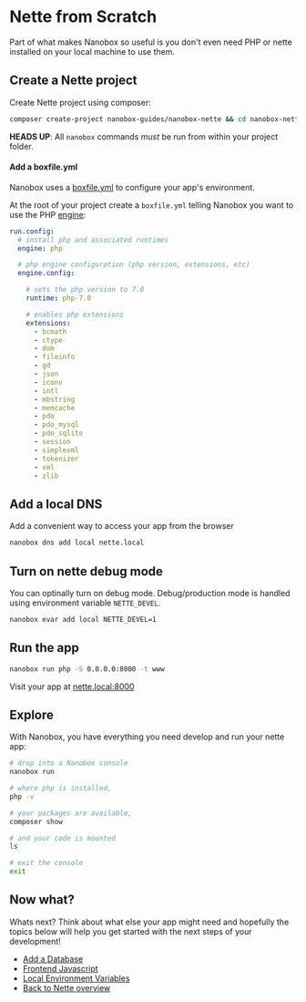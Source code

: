 # Nette from Scratch
Part of what makes Nanobox so useful is you don't even need PHP or nette installed on your local machine to use them.

## Create a Nette project
Create Nette project using composer:

```bash
composer create-project nanobox-guides/nanobox-nette && cd nanobox-nette
```

**HEADS UP**: All `nanobox` commands *must* be run from within your project folder.

#### Add a boxfile.yml
Nanobox uses a <a href="https://docs.nanobox.io/boxfile/" target="\_blank">boxfile.yml</a> to configure your app's environment.

At the root of your project create a `boxfile.yml` telling Nanobox you want to use the PHP <a href="https://docs.nanobox.io/engines/" target="\_blank">engine</a>:

```yaml
run.config:
  # install php and associated runtimes
  engine: php

  # php engine configuration (php version, extensions, etc)
  engine.config:

    # sets the php version to 7.0
    runtime: php-7.0

    # enables php extensions
    extensions:
      - bcmath
      - ctype
      - dom
      - fileinfo
      - gd
      - json
      - iconv
      - intl
      - mbstring
      - memcache
      - pdo
      - pdo_mysql
      - pdo_sqlite
      - session
      - simplexml
      - tokenizer
      - xml
      - zlib
```

## Add a local DNS
Add a convenient way to access your app from the browser

```bash
nanobox dns add local nette.local
```

## Turn on nette debug mode
You can optinally turn on debug mode. Debug/production mode is handled using environment variable `NETTE_DEVEL`.

```bash
nanobox evar add local NETTE_DEVEL=1
```

## Run the app

```bash
nanobox run php -S 0.0.0.0:8000 -t www
```

Visit your app at <a href="http://nette.local:8000" target="\_blank">nette.local:8000</a>

## Explore
With Nanobox, you have everything you need develop and run your nette app:

```bash
# drop into a Nanobox console
nanobox run

# where php is installed,
php -v

# your packages are available,
composer show

# and your code is mounted
ls

# exit the console
exit
```

## Now what?
Whats next? Think about what else your app might need and hopefully the topics below will help you get started with the next steps of your development!

* [Add a Database](/php/nette/add-a-database)
* [Frontend Javascript](/php/nette/frontend-javascript)
* [Local Environment Variables](/php/nette/local-evars)
* [Back to Nette overview](/php/nette)
